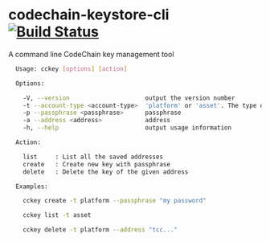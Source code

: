 codechain-keystore-cli [![Build Status](https://travis-ci.org/CodeChain-io/codechain-keystore-cli.svg?branch=master)](https://travis-ci.org/CodeChain-io/codechain-keystore-cli)
=========================

A command line CodeChain key management tool

```sh
  Usage: cckey [options] [action]

  Options:

    -V, --version                     output the version number
    -t --account-type <account-type>  'platform' or 'asset'. The type of the key
    -p --passphrase <passphrase>      passphrase
    -a --address <address>            address
    -h, --help                        output usage information

  Action:

    list     : List all the saved addresses
    create   : Create new key with passphrase
    delete   : Delete the key of the given address

  Examples:

    cckey create -t platform --passphrase "my password"

    cckey list -t asset

    cckey delete -t platform --address "tcc..."

```
